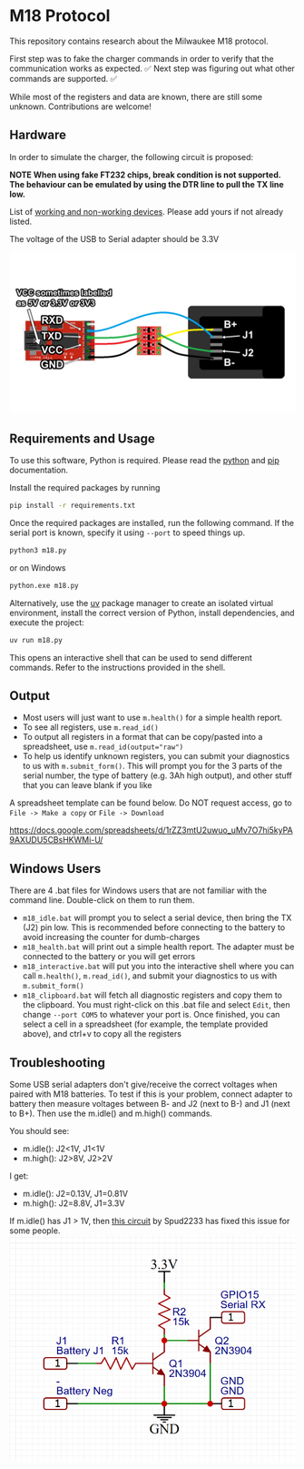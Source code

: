 # M18 Protocol

This repository contains research about the Milwaukee M18 protocol.

First step was to fake the charger commands in order to verify that the communication works as expected. :white_check_mark: Next step was figuring out what other commands are supported. :white_check_mark:

While most of the registers and data are known, there are still some unknown. Contributions are welcome!

## Hardware

In order to simulate the charger, the following circuit is proposed:

**NOTE When using fake FT232 chips, break condition is not supported. The behaviour can be emulated by using the DTR line to pull the TX line low.**

List of [working and non-working devices](https://github.com/mnh-jansson/m18-protocol/discussions/16). Please add yours if not already listed.

The voltage of the USB to Serial adapter should be 3.3V

![hardware](docs/wiring.png)

## Requirements and Usage

To use this software, Python is required. Please read the [python](https://docs.python.org/3/) and [pip](https://pip.pypa.io/en/stable/installation/) documentation.

Install the required packages by running

```bash
pip install -r requirements.txt
```

Once the required packages are installed, run the following command. If the serial port is known, specify it using `--port` to speed things up.

```bash
python3 m18.py
```
or on Windows
```bash
python.exe m18.py
```

Alternatively, use the [uv](https://docs.astral.sh/uv/) package manager to create an isolated virtual environment, install the correct version of Python, install dependencies, and execute the project:

```bash
uv run m18.py
```


This opens an interactive shell that can be used to send different commands. Refer to the instructions provided in the shell.

## Output

* Most users will just want to use `m.health()` for a simple health report. 
* To see all registers, use `m.read_id()`
* To output all registers in a format that can be copy/pasted into a spreadsheet, use `m.read_id(output="raw")`
* To help us identify unknown registers, you can submit your diagnostics to us with `m.submit_form()`. This will prompt you for the 3 parts of the serial number, the type of battery (e.g. 3Ah high output), and other stuff that you can leave blank if you like

A spreadsheet template can be found below. Do NOT request access, go to `File -> Make a copy` or `File -> Download`

https://docs.google.com/spreadsheets/d/1rZZ3mtU2uwuo_uMv7O7hi5kyPA9AXUDU5CBsHKWMi-U/

## Windows Users
There are 4 .bat files for Windows users that are not familiar with the command line. Double-click on them to run them.
* `m18_idle.bat` will prompt you to select a serial device, then bring the TX (J2) pin low. This is recommended before connecting to the battery to avoid increasing the counter for dumb-charges
* `m18_health.bat` will print out a simple health report. The adapter must be connected to the battery or you will get errors
* `m18_interactive.bat` will put you into the interactive shell where you can call `m.health()`, `m.read_id()`, and submit your diagnostics to us with `m.submit_form()`
* `m18_clipboard.bat` will fetch all diagnostic registers and copy them to the clipboard. You must right-click on this .bat file and select `Edit`, then change `--port COM5` to whatever your port is. Once finished, you can select a cell in a spreadsheet (for example, the template provided above), and ctrl+v to copy all the registers

## Troubleshooting
Some USB serial adapters don't give/receive the correct voltages when paired with M18 batteries. To test if this is your problem, connect adapter to battery then measure voltages between B- and J2 (next to B-) and J1 (next to B+). Then use the m.idle() and m.high() commands.

You should see:
* m.idle(): J2<1V, J1<1V
* m.high(): J2>8V, J2>2V

I get:
* m.idle(): J2=0.13V, J1=0.81V
* m.high(): J2=8.8V, J1=3.3V

If m.idle() has J1 > 1V, then [this circuit](https://github.com/mnh-jansson/m18-protocol/issues/7#issuecomment-3312151944) by Spud2233 has fixed this issue for some people.
![isolator](docs/spud_isolator.png)



